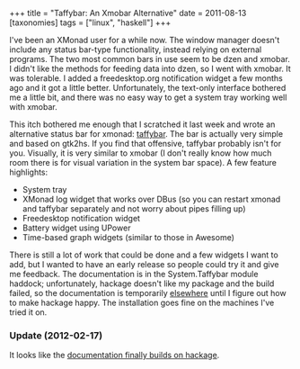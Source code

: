 +++
title = "Taffybar: An Xmobar Alternative"
date = 2011-08-13
[taxonomies]
tags = ["linux", "haskell"]
+++

I've been an XMonad user for a while now.  The window manager doesn't
include any status bar-type functionality, instead relying on external
programs.  The two most common bars in use seem to be dzen and xmobar.
I didn't like the methods for feeding data into dzen, so I went with
xmobar.  It was tolerable. I added a freedesktop.org notification
widget a few months ago and it got a little better.  Unfortunately,
the text-only interface bothered me a little bit, and there was no
easy way to get a system tray working well with xmobar.

This itch bothered me enough that I scratched it last week and wrote
an alternative status bar for xmonad:
[taffybar](http://hackage.haskell.org/package/taffybar).  The bar is
actually very simple and based on gtk2hs.  If you find that offensive,
taffybar probably isn't for you.  Visually, it is very similar to
xmobar (I don't really know how much room there is for visual
variation in the system bar space).  A few feature highlights:

 * System tray
 * XMonad log widget that works over DBus (so you can restart xmonad
   and taffybar separately and not worry about pipes filling up)
 * Freedesktop notification widget
 * Battery widget using UPower
 * Time-based graph widgets (similar to those in Awesome)

There is still a lot of work that could be done and a few widgets I
want to add, but I wanted to have an early release so people could try
it and give me feedback.  The documentation is in the System.Taffybar
module haddock; unfortunately, hackage doesn't like my package and the
build failed, so the documentation is temporarily
[elsewhere](http://pages.cs.wisc.edu/~travitch/taffybar) until I figure out
how to make hackage happy.  The installation goes fine on the machines
I've tried it on.

### Update (2012-02-17)

It looks like the
[documentation finally builds on hackage](http://hackage.haskell.org/package/taffybar).
